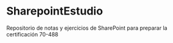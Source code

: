 # SharepointEstudio
Repositorio de notas y ejercicios de SharePoint para preparar la certificación 70-488
